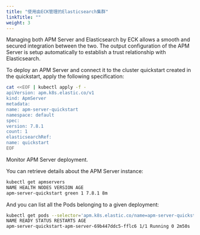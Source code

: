 ```yaml
---
title: "使用由ECK管理的Elasticsearch集群"
linkTitle: ""
weight: 3
---
```


Managing both APM Server and Elasticsearch by ECK allows a smooth and secured integration between the two. The output configuration of the APM Server is setup automatically to establish a trust relationship with Elasticsearch.

To deploy an APM Server and connect it to the cluster quickstart created in the quickstart, apply the following specification:

```sh
cat <<EOF | kubectl apply -f -
apiVersion: apm.k8s.elastic.co/v1
kind: ApmServer
metadata:
name: apm-server-quickstart
namespace: default
spec:
version: 7.8.1
count: 1
elasticsearchRef:
name: quickstart
EOF
```

Monitor APM Server deployment.

You can retrieve details about the APM Server instance:

```sh
kubectl get apmservers
NAME HEALTH NODES VERSION AGE
apm-server-quickstart green 1 7.8.1 8m
```

And you can list all the Pods belonging to a given deployment:

```sh
kubectl get pods --selector='apm.k8s.elastic.co/name=apm-server-quickstart'
NAME READY STATUS RESTARTS AGE
apm-server-quickstart-apm-server-69b447ddc5-fflc6 1/1 Running 0 2m50s
```
